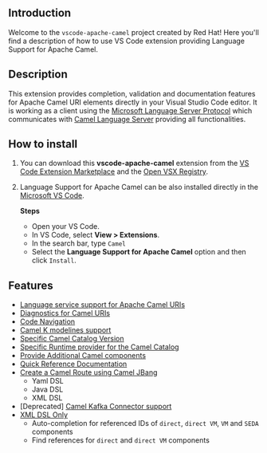 ## Introduction

Welcome to the `vscode-apache-camel` project created by Red Hat! Here you'll find a description of how to use VS Code extension providing Language Support for Apache Camel.

## Description

This extension provides completion, validation and documentation features for Apache Camel URI elements directly in your Visual Studio Code editor. It is working as a client using the [Microsoft Language Server Protocol](https://microsoft.github.io/language-server-protocol/) which communicates with [Camel Language Server](https://github.com/camel-tooling/camel-language-server) providing all functionalities.

## How to install

1. You can download this **vscode-apache-camel** extension from the [VS Code Extension Marketplace](https://marketplace.visualstudio.com/items?itemName=redhat.vscode-apache-camel) and the [Open VSX Registry](https://open-vsx.org/extension/redhat/vscode-apache-camel).
2. Language Support for Apache Camel can be also installed directly in the [Microsoft VS Code](https://code.visualstudio.com/).

    **Steps**
    - Open your VS Code.
    - In VS Code, select **View > Extensions**.
    - In the search bar, type `Camel`
    - Select the **Language Support for Apache Camel** option and then click `Install`.

## Features

- [Language service support for Apache Camel URIs](./content/camel-uris.md)
- [Diagnostics for Camel URIs](./content/diagnostics.md)
- [Code Navigation](./content/navigation.md)
- [Camel K modelines support](./content/camelk.md)
- [Specific Camel Catalog Version](./content/other.md#specific-camel-catalog)
- [Specific Runtime provider for the Camel Catalog](./content/other.md#specific-runtime-provider)
- [Provide Additional Camel components](./content/other.md#additional-camel-components)
- [Quick Reference Documentation](./content/other.md#quick-reference-documentation)
- [Create a Camel Route using Camel JBang](./content/commands.md)
  - Yaml DSL
  - Java DSL
  - XML DSL
- [Deprecated] [Camel Kafka Connector support](./content/kafka.md)
- [XML DSL Only](./content/xml-dsl-only.md)
  - Auto-completion for referenced IDs of `direct`, `direct VM`, `VM` and `SEDA` components
  - Find references for `direct` and `direct VM` components
